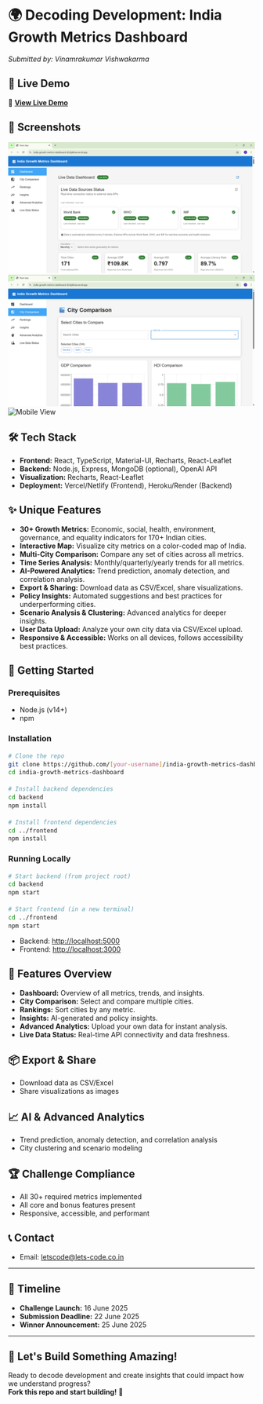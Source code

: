 # 🌍 Decoding Development: India Growth Metrics Dashboard
*Submitted by: Vinamrakumar Vishwakarma*

## 🌟 Live Demo
🔗 **[View Live Demo](your-demo-link-here)**

## 📸 Screenshots
![Dashboard Overview](./demo-images/dashboard-overview.png)
![Cities Comparison](./demo-images/cities-comparison.png)
![Mobile View](./demo-images/mobile-view.png)

## 🛠️ Tech Stack
- **Frontend:** React, TypeScript, Material-UI, Recharts, React-Leaflet
- **Backend:** Node.js, Express, MongoDB (optional), OpenAI API
- **Visualization:** Recharts, React-Leaflet
- **Deployment:** Vercel/Netlify (Frontend), Heroku/Render (Backend)

## ✨ Unique Features
- **30+ Growth Metrics:** Economic, social, health, environment, governance, and equality indicators for 170+ Indian cities.
- **Interactive Map:** Visualize city metrics on a color-coded map of India.
- **Multi-City Comparison:** Compare any set of cities across all metrics.
- **Time Series Analysis:** Monthly/quarterly/yearly trends for all metrics.
- **AI-Powered Analytics:** Trend prediction, anomaly detection, and correlation analysis.
- **Export & Sharing:** Download data as CSV/Excel, share visualizations.
- **Policy Insights:** Automated suggestions and best practices for underperforming cities.
- **Scenario Analysis & Clustering:** Advanced analytics for deeper insights.
- **User Data Upload:** Analyze your own city data via CSV/Excel upload.
- **Responsive & Accessible:** Works on all devices, follows accessibility best practices.

## 🚀 Getting Started

### Prerequisites
- Node.js (v14+)
- npm

### Installation

```bash
# Clone the repo
git clone https://github.com/[your-username]/india-growth-metrics-dashboard.git
cd india-growth-metrics-dashboard

# Install backend dependencies
cd backend
npm install

# Install frontend dependencies
cd ../frontend
npm install
```

### Running Locally

```bash
# Start backend (from project root)
cd backend
npm start

# Start frontend (in a new terminal)
cd ../frontend
npm start
```

- Backend: [http://localhost:5000](http://localhost:5000)
- Frontend: [http://localhost:3000](http://localhost:3000)

## 📝 Features Overview

- **Dashboard:** Overview of all metrics, trends, and insights.
- **City Comparison:** Select and compare multiple cities.
- **Rankings:** Sort cities by any metric.
- **Insights:** AI-generated and policy insights.
- **Advanced Analytics:** Upload your own data for instant analysis.
- **Live Data Status:** Real-time API connectivity and data freshness.

## 📦 Export & Share
- Download data as CSV/Excel
- Share visualizations as images

## 📈 AI & Advanced Analytics
- Trend prediction, anomaly detection, and correlation analysis
- City clustering and scenario modeling

## 🏆 Challenge Compliance
- All 30+ required metrics implemented
- All core and bonus features present
- Responsive, accessible, and performant

## 📞 Contact
- Email: letscode@lets-code.co.in

---

## 📅 Timeline

- **Challenge Launch:** 16 June 2025
- **Submission Deadline:** 22 June 2025
- **Winner Announcement:** 25 June 2025

---

## 🎉 Let's Build Something Amazing!

Ready to decode development and create insights that could impact how we understand progress?  
**Fork this repo and start building!** 🚀 
